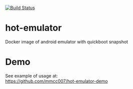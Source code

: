 [![Build Status](https://travis-ci.com/mmcc007/hot-emulator.svg?branch=master)](https://travis-ci.com/mmcc007/hot-emulator)

# hot-emulator
Docker image of android emulator with quickboot snapshot

# Demo
See example of usage at:  
https://github.com/mmcc007/hot-emulator-demo
